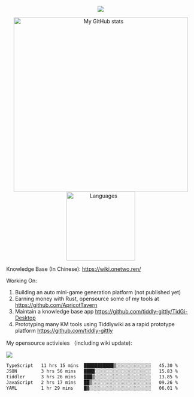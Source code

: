 <a href="https://github.com/linonetwo">
    <p align="center">
        <img src="https://github-profile-trophy.vercel.app/?username=linonetwo&column=7&theme=onedark"/>
    </p>
</a>
<a align="center" href="https://github.com/linonetwo">
  <p align="center">
    <img src="https://github-readme-stats.vercel.app/api?username=linonetwo&show_icons=true&count_private=true" alt="My GitHub stats" width="465"/>
    <img src="https://github-readme-stats.vercel.app/api/top-langs/?username=linonetwo&layout=compact&langs_count=10" alt="Languages" height="183">
  </p>
</a>

Knowledge Base (In Chinese): https://wiki.onetwo.ren/

Working On: 

1. Building an auto mini-game generation platform (not published yet)
1. Earning money with Rust, opensource some of my tools at https://github.com/ApricotTavern
1. Maintain a knowledge base app https://github.com/tiddly-gittly/TidGi-Desktop
1. Prototyping many KM tools using Tiddlywiki as a rapid prototype platform https://github.com/tiddly-gittly

My opensource activieies （including wiki update):

![](https://visitor-badge.glitch.me/badge?page_id=linonetwo.linonetwo)

<!--START_SECTION:waka-->

```txt
TypeScript   11 hrs 15 mins  ███████████▒░░░░░░░░░░░░░   45.30 %
JSON         3 hrs 56 mins   ████░░░░░░░░░░░░░░░░░░░░░   15.83 %
tiddler      3 hrs 26 mins   ███▒░░░░░░░░░░░░░░░░░░░░░   13.85 %
JavaScript   2 hrs 17 mins   ██▒░░░░░░░░░░░░░░░░░░░░░░   09.26 %
YAML         1 hr 29 mins    █▓░░░░░░░░░░░░░░░░░░░░░░░   06.01 %
```

<!--END_SECTION:waka-->

